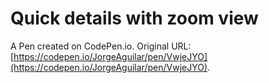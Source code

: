 # Quick details with zoom view

A Pen created on CodePen.io. Original URL: [https://codepen.io/JorgeAguilar/pen/VwjeJYO](https://codepen.io/JorgeAguilar/pen/VwjeJYO).

